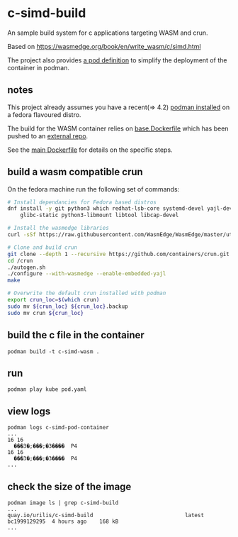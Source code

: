 # c-simd-build
An sample build system for c applications targeting WASM and crun.

Based on https://wasmedge.org/book/en/write_wasm/c/simd.html

The project also provides [a pod definition](./pod.yaml) to simplify the deployment of the container in podman.

## notes
This project already assumes you have a recent(=> 4.2) [podman installed](https://podman.io/getting-started/installation) on a fedora flavoured distro.

The build for the WASM container relies on [base.Dockerfile](./base.Dockerfile) which has been pushed to an [external repo](quay.io/uirlis/base-c-build).

See the [main Dockerfile](./Dockerfile) for details on the specific steps.

## build a wasm compatible crun

On the fedora machine run the following set of commands:

```bash
# Install dependancies for Fedora based distros
dnf install -y git python3 which redhat-lsb-core systemd-devel yajl-devel libseccomp-devel pkg-config libgcrypt-devel \
    glibc-static python3-libmount libtool libcap-devel

# Install the wasmedge libraries
curl -sSf https://raw.githubusercontent.com/WasmEdge/WasmEdge/master/utils/install.sh | bash -s -- -e all -p /usr/local --version=0.11.2

# Clone and build crun
git clone --depth 1 --recursive https://github.com/containers/crun.git
cd /crun
./autogen.sh
./configure --with-wasmedge --enable-embedded-yajl
make

# Overwrite the default crun installed with podman
export crun_loc=$(which crun)
sudo mv ${crun_loc} ${crun_loc}.backup
sudo mv crun ${crun_loc} 
```

## build the c file in the container
```
podman build -t c-simd-wasm .
```

## run

```
podman play kube pod.yaml
```

## view logs
```
podman logs c-simd-pod-container
...
16 16
  ���3�;���;�3����  P4
16 16
  ���3�;���;�3����  P4
...
```

## check the size of the image
```
podman image ls | grep c-simd-build
...
quay.io/urilis/c-simd-build                             latest             bc1999129295  4 hours ago    168 kB
...
```